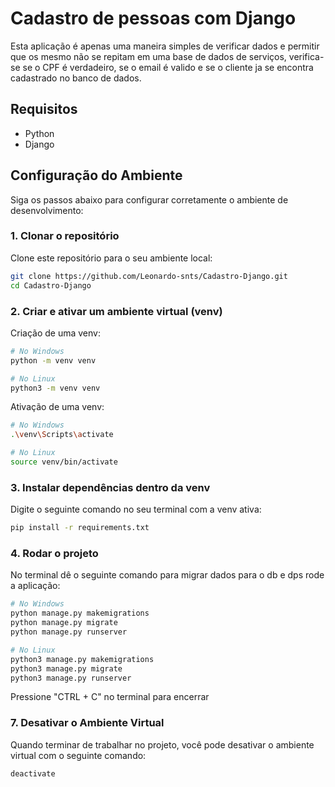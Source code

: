 ﻿# Cadastro de pessoas com Django

Esta aplicação é apenas uma maneira simples de verificar dados e permitir que os mesmo não se repitam em uma base de dados de serviços, verifica-se se o CPF é verdadeiro, se o email é valido e se o cliente ja se encontra cadastrado no banco de dados.

## Requisitos 
- Python
- Django

## Configuração do Ambiente

Siga os passos abaixo para configurar corretamente o ambiente de desenvolvimento:

### 1. Clonar o repositório

Clone este repositório para o seu ambiente local:

```bash
git clone https://github.com/Leonardo-snts/Cadastro-Django.git
cd Cadastro-Django
```
### 2. Criar e ativar um ambiente virtual (venv)

Criação de uma venv:

```bash
# No Windows
python -m venv venv

# No Linux
python3 -m venv venv
```

Ativação de uma venv:

```bash
# No Windows
.\venv\Scripts\activate

# No Linux
source venv/bin/activate
```

### 3. Instalar dependências dentro da venv

Digite o seguinte comando no seu terminal com a venv ativa:

```bash
pip install -r requirements.txt
```
### 4. Rodar o projeto

No terminal dê o seguinte comando para migrar dados para o db e dps rode a aplicação:

```bash
# No Windows
python manage.py makemigrations
python manage.py migrate
python manage.py runserver

# No Linux
python3 manage.py makemigrations
python3 manage.py migrate
python3 manage.py runserver
```
Pressione "CTRL + C" no terminal para encerrar

### 7. Desativar o Ambiente Virtual

Quando terminar de trabalhar no projeto, você pode desativar o ambiente virtual com o seguinte comando:

```bash
deactivate
```
